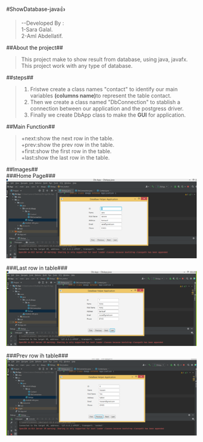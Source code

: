 
#ShowDatabase-java:+1:

>--Developed By :<br /> 1-Sara Galal.<br />
                    2-Aml Abdellatif.<br />
                    
##About the project##
 >This project make to show result from database, using java, javafx.<br />
 >This project work with any type of database.<br />
 
##steps##
>1. Fristwe create a class names "contact" to identify our main variables <b>(columns name)</b>to represent the table contact.<br />
>2. Then we create a class named "DbConnection" to stablish a connection between our application and the postgress driver.<br />
>3. Finally we create DbApp class to make the <b>GUI</b> for application.<br />

##Main Function##
>+next:show the next row in the table.<br />
>+prev:show the prev row in the table.<br />
>+first:show the first row in the table.<br />
>+last:show the last row in the table.<br />

##Images##<br />
###Home Page###
![](img/screen1.PNG "Home Page")

###Last row in table###
![](img/screen2.PNG "Home Page")

###Prev row  ih table###
![](img/screen3.PNG "Home Page")
